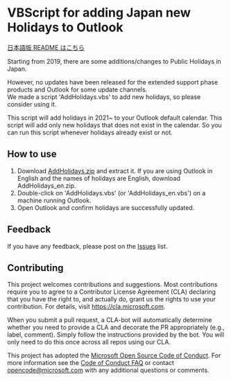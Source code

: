 # VBScript for adding Japan new Holidays to Outlook

[日本語版 README はこちら](https://github.com/Microsoft/AddOutlookJapanHoliday/tree/master/ja-jp)

Starting from 2019, there are some additions/changes to Public Holidays in Japan.  

However, no updates have been released for the extended support phase products and Outlook for some update channels.  
We made a script 'AddHolidays.vbs' to add new holidays, so please consider using it.

This script will add holidays in 2021~ to your Outlook default calendar. This script will add only new holidays that does not exist in the calendar. So you can run this script whenever holidays already exist or not.

## How to use

1. Download [AddHolidays.zip](https://github.com/Microsoft/AddOutlookJapanHoliday/releases) and extract it. If you are using Outlook in English and the names of holidays are English, download AddHolidays_en.zip.
2. Double-click on 'AddHolidays.vbs' (or 'AddHolidays_en.vbs') on a machine running Outlook.
3. Open Outlook and confirm holidays are successfully updated.

## Feedback

If you have any feedback, please post on the [Issues](https://github.com/Microsoft/AddOutlookJapanHoliday/issues) list.

## Contributing

This project welcomes contributions and suggestions. Most contributions require you to agree to a Contributor License Agreement (CLA) declaring that you have the right to, and actually do, grant us the rights to use your contribution. For details, visit <https://cla.microsoft.com>.

When you submit a pull request, a CLA-bot will automatically determine whether you need to provide a CLA and decorate the PR appropriately (e.g., label, comment). Simply follow the instructions provided by the bot. You will only need to do this once across all repos using our CLA.

This project has adopted the [Microsoft Open Source Code of Conduct](https://opensource.microsoft.com/codeofconduct/).
For more information see the [Code of Conduct FAQ](https://opensource.microsoft.com/codeofconduct/faq/) or
contact [opencode@microsoft.com](mailto:opencode@microsoft.com) with any additional questions or comments.